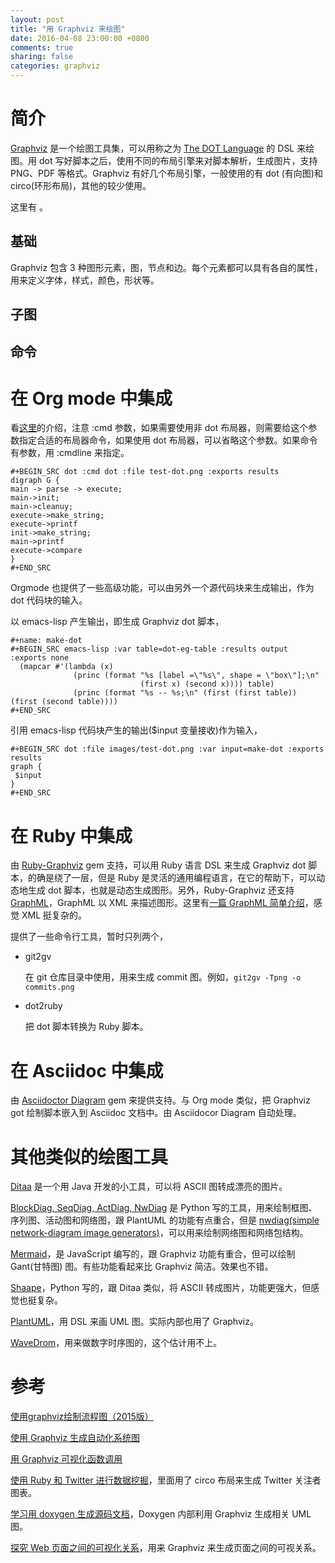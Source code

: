 ```yaml
---
layout: post
title: "用 Graphviz 来绘图"
date: 2016-04-08 23:00:00 +0800
comments: true
sharing: false
categories: graphviz
---
```

# 简介
[Graphviz](http://www.graphviz.org/) 是一个绘图工具集，可以用称之为 [The DOT Language](http://www.graphviz.org/content/dot-language) 的 DSL 来绘图。用 dot 写好脚本之后，使用不同的布局引擎来对脚本解析，生成图片，支持 PNG、PDF 等格式。Graphviz 有好几个布局引擎，一般使用的有 dot (有向图)和 circo(环形布局)，其他的较少使用。

这里有 []()。

## 基础

Graphviz 包含 3 种图形元素，图，节点和边。每个元素都可以具有各自的属性，用来定义字体，样式，颜色，形状等。

## 子图

## 命令

# 在 Org mode 中集成
看[这里](http://orgmode.org/worg/org-contrib/babel/languages/ob-doc-dot.html)的介绍，注意 :cmd 参数，如果需要使用非 dot 布局器，则需要给这个参数指定合适的布局器命令，如果使用 dot 布局器，可以省略这个参数。如果命令有参数，用 :cmdline 来指定。

```
#+BEGIN_SRC dot :cmd dot :file test-dot.png :exports results
digraph G {
main -> parse -> execute;
main->init;
main->cleanuy;
execute->make_string;
execute->printf
init->make_string;
main->printf
execute->compare
}
#+END_SRC
```

Orgmode 也提供了一些高级功能，可以由另外一个源代码块来生成输出，作为 dot 代码块的输入。

以 emacs-lisp 产生输出，即生成 Graphviz dot 脚本，

```
#+name: make-dot
#+BEGIN_SRC emacs-lisp :var table=dot-eg-table :results output :exports none
  (mapcar #'(lambda (x)
              (princ (format "%s [label =\"%s\", shape = \"box\"];\n"
                             (first x) (second x)))) table)
              (princ (format "%s -- %s;\n" (first (first table)) (first (second table))))
#+END_SRC
```

引用 emacs-lisp 代码块产生的输出($input 变量接收)作为输入，

```
#+BEGIN_SRC dot :file images/test-dot.png :var input=make-dot :exports results
graph {
 $input
}
#+END_SRC
```

# 在 Ruby 中集成

由 [Ruby-Graphviz](https://github.com/glejeune/Ruby-Graphviz) gem 支持，可以用 Ruby 语言 DSL 来生成 Graphviz dot 脚本，的确是绕了一层，但是 Ruby 是灵活的通用编程语言，在它的帮助下，可以动态地生成 dot 脚本，也就是动态生成图形。另外，Ruby-Graphviz 还支持 [GraphML](http://graphml.graphdrawing.org/)，GraphML 以 XML 来描述图形。这里有[一篇 GraphML 简单介绍](http://my.oschina.net/sulliy/blog/209077)，感觉 XML 挺复杂的。

提供了一些命令行工具，暂时只列两个，

  * git2gv 

    在 git 仓库目录中使用，用来生成 commit 图。例如，`git2gv -Tpng -o commits.png`
    
  * dot2ruby
  
    把 dot 脚本转换为 Ruby 脚本。
    
# 在 Asciidoc 中集成

由 [Asciidoctor Diagram](https://github.com/asciidoctor/asciidoctor-diagram) gem 来提供支持。与 Org mode 类似，把 Graphviz got 绘制脚本嵌入到 Asciidoc 文档中。由 Asciidocor Diagram 自动处理。

# 其他类似的绘图工具
[Ditaa](http://ditaa.sourceforge.net/) 是一个用 Java 开发的小工具，可以将 ASCII 图转成漂亮的图片。

[BlockDiag, SeqDiag, ActDiag, NwDiag](http://blockdiag.com/) 是 Python 写的工具，用来绘制框图、序列图、活动图和网络图，跟 PlantUML 的功能有点重合，但是 [nwdiag(simple network-diagram image generators)](http://blockdiag.com/en/nwdiag/index.html)，可以用来绘制网络图和网络包结构。

[Mermaid](http://knsv.github.io/mermaid/)，是 JavaScript 编写的，跟 Graphviz 功能有重合，但可以绘制 Gant(甘特图) 图。有些功能看起来比 Graphviz 简洁。效果也不错。

[Shaape](https://github.com/christiangoltz/shaape)，Python 写的，跟 Ditaa 类似，将 ASCII 转成图片，功能更强大，但感觉也挺复杂。

[PlantUML](http://plantuml.sourceforge.net/)，用 DSL 来画 UML 图。实际内部也用了 Graphviz。

[WaveDrom](http://wavedrom.com/)，用来做数字时序图的，这个估计用不上。

# 参考

[使用graphviz绘制流程图（2015版）](http://icodeit.org/2015/11/using-graphviz-drawing/)

[使用 Graphviz 生成自动化系统图](https://www.ibm.com/developerworks/cn/aix/library/au-aix-graphviz/)

[用 Graphviz 可视化函数调用](https://www.ibm.com/developerworks/cn/linux/l-graphvis/)

[使用 Ruby 和 Twitter 进行数据挖掘](http://www.ibm.com/developerworks/cn/opensource/os-dataminingrubytwitter/)，里面用了 circo 布局来生成 Twitter 关注者图表。

[学习用 doxygen 生成源码文档](https://www.ibm.com/developerworks/cn/aix/library/au-learningdoxygen/)，Doxygen 内部利用 Graphviz 生成相关 UML 图。

[探究 Web 页面之间的可视化关系](https://www.ibm.com/developerworks/cn/opensource/os-graphviz/)，用来 Graphviz 来生成页面之间的可视关系。
